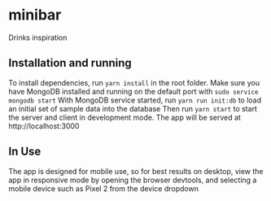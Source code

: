 # minibar

Drinks inspiration

## Installation and running

To install dependencies, run `yarn install` in the root folder.
Make sure you have MongoDB installed and running on the default port with `sudo service mongodb start`
With MongoDB service started, run `yarn run init:db` to load an initial set of sample data into the database
Then run `yarn start` to start the server and client in development mode. The app will be served at http://localhost:3000

## In Use

The app is designed for mobile use, so for best results on desktop, view the app in responsive mode by opening the browser
devtools, and selecting a mobile device such as Pixel 2 from the device dropdown
